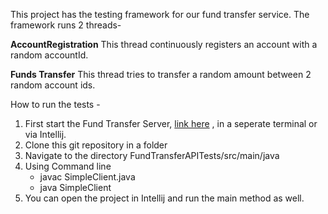 This project has the testing framework for our fund transfer service.
The framework runs 2 threads-

__AccountRegistration__
This thread continuously registers an account with a random accountId.

__Funds Transfer__
This thread tries to transfer a random amount between 2 random account ids.

How to run the tests -  
1. First start the Fund Transfer Server, [link here](https://github.com/kvermun/FundTransferAPI) , in a seperate terminal or via Intellij.
2. Clone this git repository in a folder
3. Navigate to the directory FundTransferAPITests/src/main/java
4. Using Command line 
	* javac SimpleClient.java
 	* java SimpleClient
5. You can open the project in Intellij and run the main method as well.
